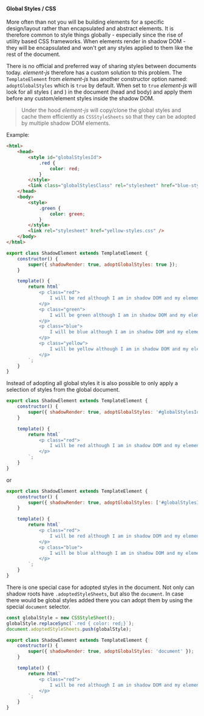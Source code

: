 #### Global Styles / CSS

More often than not you will be building elements for a specific design/layout rather than encapsulated and abstract elements. It is therefore common to style things globally - especially since the rise of utility based CSS frameworks. When elements render in shadow DOM - they will be encapsulated and won't get any styles applied to them like the rest of the document.

There is no official and preferred way of sharing styles between documents today. _element-js_ therefore has a custom solution to this problem. The `TemplateElement` from _element-js_ has another constructor option named: `adoptGlobalStyles` which is `true` by default. When set to `true` _element-js_ will look for all styles (<style></style> and <link rel="stylesheet" />) in the document (head and body) and apply them before any custom/element styles inside the shadow DOM.

> Under the hood _element-js_ will copy/clone the global styles and cache them efficiently as `CSSStyleSheets` so that they can be adopted by multiple shadow DOM elements.

Example:

```html
<html>
    <head>
        <style id="globalStylesId">
            .red {
                color: red;
            }
        </style>
        <link class="globalStylesClass" rel="stylesheet" href="blue-styles.css" />
    </head>
    <body>
        <style>
            .green {
                color: green;
            }
        </style>
        <link rel="stylesheet" href="yellow-styles.css" />
    </body>
</html>
```

```javascript
export class ShadowElement extends TemplateElement {
    constructor() {
        super({ shadowRender: true, adoptGlobalStyles: true });
    }

    template() {
        return html`
            <p class="red">
                I will be red although I am in shadow DOM and my element did not provide any CSS itself :)
            </p>
            <p class="green">
                I will be green although I am in shadow DOM and my element did not provide any CSS itself :)
            </p>
            <p class="blue">
                I will be blue although I am in shadow DOM and my element did not provide any CSS itself :)
            </p>
            <p class="yellow">
                I will be yellow although I am in shadow DOM and my element did not provide any CSS itself :)
            </p>
        `;
    }
}
```

Instead of adopting all global styles it is also possible to only apply a selection of styles from the global document.

```javascript
export class ShadowElement extends TemplateElement {
    constructor() {
        super({ shadowRender: true, adoptGlobalStyles: '#globalStylesId' });
    }

    template() {
        return html`
            <p class="red">
                I will be red although I am in shadow DOM and my element did not provide any CSS itself :)
            </p>
        `;
    }
}
```

or

```javascript
export class ShadowElement extends TemplateElement {
    constructor() {
        super({ shadowRender: true, adoptGlobalStyles: ['#globalStylesId', '.globalStylesClass'] });
    }

    template() {
        return html`
            <p class="red">
                I will be red although I am in shadow DOM and my element did not provide any CSS itself :)
            </p>
            <p class="blue">
                I will be blue although I am in shadow DOM and my element did not provide any CSS itself :)
            </p>
        `;
    }
}
```

There is one special case for adopted styles in the document. Not only can shadow roots have `.adoptedStyleSheets`, but also the `document`. In case there would be global styles added there you can adopt them by using the special `document` selector.

```javascript
const globalStyle = new CSSStyleSheet();
globalStyle.replaceSync(`.red { color: red;}`);
document.adoptedStyleSheets.push(globalStyle);

export class ShadowElement extends TemplateElement {
    constructor() {
        super({ shadowRender: true, adoptGlobalStyles: 'document' });
    }

    template() {
        return html`
            <p class="red">
                I will be red although I am in shadow DOM and my element did not provide any CSS itself :)
            </p>
        `;
    }
}
```
